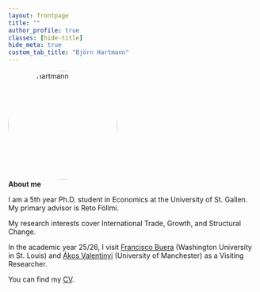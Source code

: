 ```yaml
---
layout: frontpage
title: ""
author_profile: true
classes: [hide-title]
hide_meta: true
custom_tab_title: "Björn Hartmann"
---
```


<style>
/* ===== Page Grid Shell ===== */
#main.frontpage-wide{
  max-width: 1800px;           /* overall page width */
  margin: 0 auto;
  padding: 0 2rem;
  display: grid;
  grid-template-columns: 240px minmax(0, 1fr);
  column-gap: 1rem;
  align-items: start;
}

/* Sidebar placement */
#main.frontpage-wide .sidebar{
  grid-column: 1;
  grid-row: 1;
  width: 240px;
  position: sticky;
  top: 2rem;
}
#main.frontpage-wide article.page{
  grid-column: 2;
  grid-row: 1;
  min-width: 0;
}

/* Remove theme clamps inside content area */
#main.frontpage-wide .page__inner-wrap,
#main.frontpage-wide .page__content{
  max-width: none !important;
  width: 100% !important;
  min-width: 0 !important;
  float: none !important;
  clear: none !important;
  display: block !important;
}

/* ===== Content Width Control ===== */
/* Center all direct children of content */
.frontpage-wide__content > *{
  max-width: 1500px;     /* wide enough for one-liner */
  width: 100%;
  margin-inline: auto;   /* center horizontally */
}

/* ===== About Block ===== */
.frontpage-wide__content > .about-wrapper{
  box-sizing: border-box;
  display: grid;
  grid-template-columns: 220px 1fr;  /* photo fixed, text flexible */
  column-gap: 1.5rem;
  align-items: start;
  margin: 2rem auto 0;               /* center block */
  max-width: 1500px;
  border: 0 !important;
  background: transparent !important;
  box-shadow: none !important;
  padding: 0;
}

/* About internals */
.about-wrapper img.home-portrait{
  width: 220px;
  height: 220px;
  object-fit: cover;
  border-radius: 50%;
}
.about-text{
  min-width: 0;
  max-width: none !important;  /* text stretches fully */
}

/* ===== Mobile ===== */
@media (max-width: 700px){
  #main.frontpage-wide{ grid-template-columns: 1fr; }
  .about-wrapper{ grid-template-columns: 1fr; }
  .about-wrapper img.home-portrait{ margin-bottom: 1rem; }
}

/* Right-shift the page on desktop without changing width */
@media (min-width: 900px){ :root{ --page-offset: 150px; } /* tweak this value */ 
#main.frontpage-wide{ transform: translateX(var(--page-offset)); } }

html, body { height: 100%; }

body{
  min-height: 100vh;
  display: flex;
  flex-direction: column;
  overflow-x: hidden;
}

/* Your main area becomes the flexible spacer */
#main.frontpage-wide{
  flex: 1 0 auto;   /* grow to fill leftover height */
}

/* Footer sits after content without a huge gap */
.page__footer{
  flex-shrink: 0;
  margin-top: 0;    /* keep the gap tight; tweak if you want e.g., 1rem */
}

</style>




<div class="about-wrapper">
  <img src="{{ '/assets/images/me.jpg' | relative_url }}" alt="Björn Hartmann" class="home-portrait" width="220" height="220" loading="eager" decoding="async">
  <div class="about-text">
    <strong>About me</strong>
    <p>I am a 5th year Ph.D. student in Economics at the University of St. Gallen.<br>
    My primary advisor is Reto Föllmi.</p>
    <p>My research interests cover International Trade, Growth, and Structural Change.</p>
    <p>In the academic year 25/26, I visit
    <a href="https://sites.google.com/site/fjbuera/" target="_blank" rel="noopener">Francisco Buera</a> (Washington University in St. Louis) and
    <a href="https://sites.google.com/site/valentinyiakos/" target="_blank" rel="noopener">Ákos Valentinyi</a> (University of Manchester) as a Visiting Researcher.</p>
    <p>You can find my <a href="/files/Academic_CV.pdf" target="_blank" rel="noopener">CV</a>.</p>
  </div>
</div>
